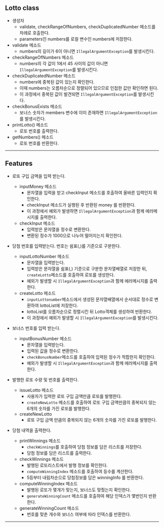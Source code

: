 ## Lotto class
  - 생성자 
    - validate, checkRangeOfNumbers, checkDuplicatedNumber 메소드를 차례로 호출한다.
    - parameters인 numbers를 로컬 변수인 numbers에 저장한다.
  - validate 메소드
    - numbers의 길이가 6이 아니면 `IllegalArgumentException`를 발생시킨다.
  - checkRangeOfNumbers 메소드
    - numbers의 각 값이 1에서 45 사이의 값이 아니면 `IllegalArgumentException`를 발생시킨다.
  - checkDuplicatedNumber 메소드
    - numbers에 중복된 값이 있는지 확인한다.
    - 이때 numbers는 오름차순으로 정렬되어 있으므로 인접한 값만 확인하면 된다.
    - 이 과정에서 중복된 값이 발견되면 `IllegalArgumentException`를 발생시킨다.
  - checkBonusExists 메소드
    - 보너스 숫자가 members 변수에 이미 존재하면 `IllegalArgumentException`를 발생시킨다.
  - printLotto() 메소드
    - 로또 번호를 출력한다.
  - getNumbers() 메소드
    - 로또 번호를 반환한다.
---
## Features

- 로또 구입 금액을 입력 받는다.
  - inputMoney 메소드
      - 문자열을 입력을 받고 checkInput 메소드를 호출하여 올바른 입력인지 확인한다.
      - checkInput 메소드가 실행된 후 반환된 money 를 반환한다.
      - 이 과정에서 예외가 발생하면 `IllegalArgumentException`과 함께 에러메시지를 출력한다.
  - checkInput 메소드
      - 입력받은 문자열을 정수로 변환한다.
      - 변환된 정수가 1000으로 나누어 떨어지는지 확인한다.

- 당첨 번호를 입력받는다. 번호는 쉼표(,)를 기준으로 구분한다.
  - inputLottoNumber 메소드
    - 문자열을 입력받는다.
    - 입력받은 문자열을 쉼표(,) 기준으로 구분한 문자열배열로 저장한 뒤, `createLotto`메소드를 호출하여 로또를 생성한다.
    - 예외가 발생할 시 `IllegalArgumentException`과 함께 에러메시지를 출력한다.
  - createLotto 메소드
    - `inputLottonumber`메소드에서 생성된 문자열배열에서 순서대로 정수로 변환하여 lottoList에 저장한다.
    - lottoList를 오름차순으로 정렬시킨 뒤 Lotto객체를 생성하여 반환한다.
    - 이 과정에서 예외가 발생할 시 `IllegalArgumentException`를 발생시킨다.

- 보너스 번호를 입력 받는다.
  - inputBonusNumber 메소드
    - 문자열을 입력받는다.
    - 입력된 값을 정수로 변환한다.
    - `checkBonusNumber`메소드를 호출하여 입력된 정수가 적합한지 확인한다.
    - 예외가 발생할 시 `IllegalArgumentException`과 함께 에러메시지를 출력한다.

- 발행한 로또 수량 및 번호를 출력한다.
  - issueLotto 메소드
    - 사용자가 입력한 로또 구입 금액만큼 로또를 발행한다.
    - `createNewLotto` 메소드를 호출하여 로또 구입 금액만큼의 중복되지 않는 6개의 숫자를 가진 로또를 발행한다.
  - createNewLotto
    - 로또 구입 금액 만큼의 중복되지 않는 6개의 숫자를 가진 로또를 발행한다.

- 당첨 내역을 출력한다.
  - printWinnings 메소드
    - `checkWinnings`를 호출하여 당첨 정보를 담은 리스트를 저장한다.
    - 당첨 정보를 담은 리스트를 출력한다.
  - checkWinnings 메소드
    - 발행된 로또리스트에서 발행 정보를 확인한다.
    - `computeWinningIndex` 메소드를 호출하여 등수를 계산한다.
    - 5등부터 내림차순으로 당첨정보를 담은 winningInfo 를 반환한다.
  - computeWinningIndex 메소드
    - 발행된 로또가 몇개가 맞는지, 보너스도 맞췄는지 확인한다.
    - `generateWinningCount` 메소드를 호출하여 해당 인덱스가 몇번인지 반환한다.
  - generateWinningCount 메소드
    - 번호를 맞춘 개수와 보너스 여부에 따라 인덱스를 반환한다.
---
